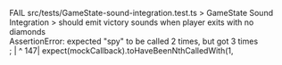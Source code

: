 FAIL  src/tests/GameState-sound-integration.test.ts > GameState Sound Integration > should emit victory sounds when player exits with no diamonds      
AssertionError: expected "spy" to be called 2 times, but got 3 times        
;
       |                              ^
    147|         expect(mockCallback).toHaveBeenNthCalledWith(1,